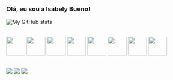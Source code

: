 ### Olá, eu sou a Isabely Bueno!


![My GitHub stats](https://github-readme-stats.vercel.app/api?username=isbueno&show_icons=true&theme=tokyonight)

<div style="display: inline_block"><br>
  <img width="50px" src="https://cdn.jsdelivr.net/gh/devicons/devicon/icons/python/python-original.svg"/>
  <img width="50px" src="https://cdn.jsdelivr.net/gh/devicons/devicon/icons/flask/flask-original.svg" /> 
  <img width="50px" src="https://cdn.jsdelivr.net/gh/devicons/devicon/icons/flutter/flutter-original.svg" />
  <img width="50px" src="https://cdn.jsdelivr.net/gh/devicons/devicon/icons/html5/html5-original.svg" />
  <img width="50px" src="https://cdn.jsdelivr.net/gh/devicons/devicon/icons/css3/css3-original.svg" />
  <img width="50px" src="https://cdn.jsdelivr.net/gh/devicons/devicon/icons/javascript/javascript-original.svg" />
  <img width="50px" src="https://cdn.jsdelivr.net/gh/devicons/devicon/icons/c/c-original.svg" />
  <img width="50px" src="https://cdn.jsdelivr.net/gh/devicons/devicon/icons/cplusplus/cplusplus-original.svg" />
</div>

##
<div> 
  <a href="https://instagram.com/_.lumis" target="_blank"><img src="https://img.shields.io/badge/-Instagram-%23E4405F?style=for-the-badge&logo=instagram&logoColor=white" target="_blank"></a>
  <a href = "mailto:23.isabelybueno@gmail.com"><img src="https://img.shields.io/badge/-Gmail-%23333?style=for-the-badge&logo=gmail&logoColor=white" target="_blank"></a>
  <a href="https://www.linkedin.com/in/isabely-fernanda-bueno-vieira-537554236/" target="_blank"><img src="https://img.shields.io/badge/-LinkedIn-%230077B5?style=for-the-badge&logo=linkedin&logoColor=white" target="_blank"></a> 
 
</div>

